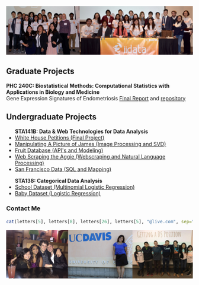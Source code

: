 <img src="images/iidata_banner.jpg">

## Graduate Projects
<b>PHC 240C: Biostatistical Methods: Computational Statistics with Applications in Biology and Medicine</b>  
Gene Expression Signatures of Endometriosis <a href="graduate/phc240c/endometriosis-report.pdf">Final Report</a> and <a href="https://github.com/palautatan/endometriosis">repository</a>

## Undergraduate Projects

<ul>
<b>STA141B: Data & Web Technologies for Data Analysis</b>
<li><a href="project141b" title="Final Project">White House Petitions (Final Project)</a></li>
<li><a href="assignments/141b_assignment2.html" title="Image Processing and SVD">Manipulating A Picture of James (Image Processing and SVD)</a></li>
<li><a href="assignments/141b_assignment4.html" title="Fruit Database">Fruit Database (API's and Modeling)</a></li>
<li><a href="assignments/141b_assignment5.html" title="Web Scraping the Aggie">Web Scraping the Aggie (Webscraping and Natural Language Processing)</a></li>
<li><a href="assignments/141b_assignment6.html" title="Exploring San Francisco Data">San Francisco Data (SQL and Mapping)</a></li>
</ul>

<ul>
<b>STA138: Categorical Data Analysis</b>
<li><a href="assignments/138_project3_1.html" title="Multinomial Logistic Regression">School Dataset (Multinomial Logistic Regression)</a></li>
<li><a href="assignments/138_project3_2.html" title="Logistic Regression">Baby Dataset (Logistic Regression)</a></li>
</ul>

### Contact Me
```r
cat(letters[5], letters[8], letters[26], letters[5], "@live.com", sep="")
```

<img src="images/banner2.jpg">
